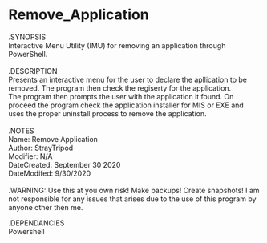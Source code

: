 # Remove_Application
.SYNOPSIS   </br>
Interactive Menu Utility (IMU) for removing an application through PowerShell.  </br>
 </br>
.DESCRIPTION  </br>
    Presents an interactive menu for the user to declare the apllication to be removed. The program then check the regiserty for the application. </br>
    The program then prompts the user with the application it found. On proceed the program check the application installer for MIS or EXE and  </br>
    uses the proper uninstall process to remove the application. </br>
     </br>
.NOTES    </br>
    Name: Remove Application </br>
    Author: StrayTripod </br>
    Modifier: N/A </br>
    DateCreated: September 30 2020 </br>
    DateModifed: 9/30/2020  
     </br>
 .WARNING: 
    Use this at you own risk! Make backups! Create snapshots! I am not responsible for any issues that arises due to the use of this program by anyone other then me. </br>
    
.DEPENDANCIES </br>
   Powershell </br>
